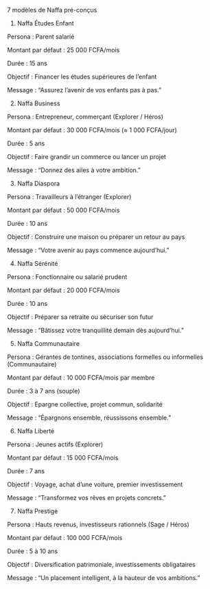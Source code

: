 7 modèles de Naffa pré-conçus
1. Naffa Études Enfant

Persona : Parent salarié 

Montant par défaut : 25 000 FCFA/mois

Durée : 15 ans

Objectif : Financer les études supérieures de l’enfant

Message : “Assurez l’avenir de vos enfants pas à pas.”

2. Naffa Business

Persona : Entrepreneur, commerçant (Explorer / Héros)

Montant par défaut : 30 000 FCFA/mois (≈ 1 000 FCFA/jour)

Durée : 5 ans

Objectif : Faire grandir un commerce ou lancer un projet

Message : “Donnez des ailes à votre ambition.”

3. Naffa Diaspora

Persona : Travailleurs à l’étranger (Explorer)

Montant par défaut : 50 000 FCFA/mois

Durée : 10 ans

Objectif : Construire une maison ou préparer un retour au pays

Message : “Votre avenir au pays commence aujourd’hui.”

4. Naffa Sérénité

Persona : Fonctionnaire ou salarié prudent 

Montant par défaut : 20 000 FCFA/mois

Durée : 10 ans

Objectif : Préparer sa retraite ou sécuriser son futur

Message : “Bâtissez votre tranquillité demain dès aujourd’hui.”

5. Naffa Communautaire

Persona : Gérantes de tontines, associations formelles ou informelles (Communautaire)

Montant par défaut : 10 000 FCFA/mois par membre

Durée : 3 à 7 ans (souple)

Objectif : Epargne collective, projet commun, solidarité

Message : “Épargnons ensemble, réussissons ensemble.”

6. Naffa Liberté

Persona : Jeunes actifs (Explorer)

Montant par défaut : 15 000 FCFA/mois

Durée : 7 ans

Objectif : Voyage, achat d’une voiture, premier investissement

Message : “Transformez vos rêves en projets concrets.”

7. Naffa Prestige

Persona : Hauts revenus, investisseurs rationnels (Sage / Héros)

Montant par défaut : 100 000 FCFA/mois

Durée : 5 à 10 ans

Objectif : Diversification patrimoniale, investissements obligataires

Message : “Un placement intelligent, à la hauteur de vos ambitions.”